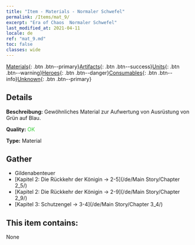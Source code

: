```yaml
---
title: "Item - Materials - Normaler Schwefel"
permalink: /Items/mat_9/
excerpt: "Era of Chaos  Normaler Schwefel"
last_modified_at: 2021-04-11
locale: de
ref: "mat_9.md"
toc: false
classes: wide
---
```

 [Materials](/de/Items/){: .btn .btn--primary}[Artifacts](/de/Items/Artifacts/){: .btn .btn--success}[Units](/de/Items/Units/){: .btn .btn--warning}[Heroes](/de/Items/Heroes/){: .btn .btn--danger}[Consumables](/de/Items/Consumables/){: .btn .btn--info}[Unknown](/de/Items/Unknown/){: .btn .btn--primary}

## Details
 **Beschreibung:** Gewöhnliches Material zur Aufwertung von Ausrüstung von Grün auf Blau.

 **Quality:** <span style="color: #32CD32">OK</span>

 **Type:** Material

## Gather

*    Gildenabenteuer 
*    [Kapitel 2: Die Rückkehr der Königin -> 2-5](/de/Main Story/Chapter 2_5/) 
*    [Kapitel 2: Die Rückkehr der Königin -> 2-9](/de/Main Story/Chapter 2_9/) 
*    [Kapitel 3: Schutzengel -> 3-4](/de/Main Story/Chapter 3_4/) 

## This item contains:

  None

